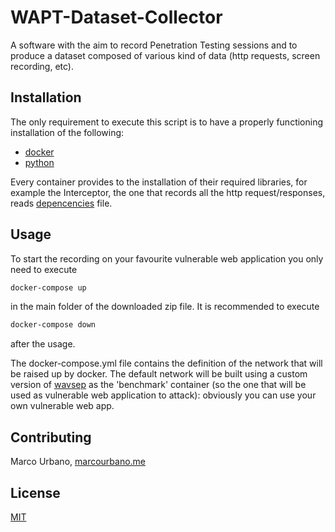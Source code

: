 # WAPT-Dataset-Collector

A software with the aim to record Penetration Testing sessions and to produce a 
dataset composed of various kind of data (http requests, screen recording, etc).

## Installation
The only requirement to execute this script is to have a properly functioning installation of the following: 
- [docker](https://docs.docker.com/get-docker/) 
- [python](https://www.python.org/downloads/)

Every container provides to the installation of their required libraries,
for example the Interceptor, the one that records all the http request/responses, reads 
[depencencies](https://github.com/NS-unina/WAPT-Dataset-Collector/blob/main/Docker/interceptor/dependencies) file.

## Usage
To start the recording on your favourite vulnerable web application you only need to execute
```bash
docker-compose up
```
in the main folder of the downloaded zip file.
It is recommended to execute 
```bash
docker-compose down
```
after the usage.

The docker-compose.yml file contains the definition of the network that will be raised up by docker.
The default network will be built using a custom version of [wavsep](http://sectooladdict.blogspot.com/2017/11/wavsep-2017-evaluating-dast-against.html) 
as the 'benchmark' container (so the one that will be used as vulnerable web application to attack): obviously you
can use your own vulnerable web app. 
## Contributing
Marco Urbano, [marcourbano.me](marcourbano.me)
## License
[MIT](https://choosealicense.com/licenses/mit/)
